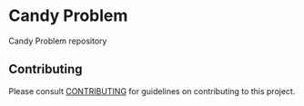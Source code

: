 # Candy Problem

Candy Problem repository

## Contributing

Please consult [CONTRIBUTING](./CONTRIBUTING.md) for guidelines on contributing to this project.
